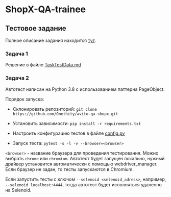 # ShopX-QA-trainee
## Тестовое задание

Полное описание задания находится [тут](https://github.com/avito-tech/ShopX-QA-trainee/blob/main/README.md).

### Задача 1
Решение в файле [TaskTestData.md](TaskTestData.md)


### Задача 2
Автотест написан на Python 3.8 c использованием паттерна PageObject.

Порядок запуска:
* Склонировать репозиторий:
`git clone https://github.com/Onethity/avito-qa-shopx.git`

* Установить зависимости: `pip install -r requirements.txt`

* Настроить конфигурацию тестов в файле [config.py](config.py)

* Запуск теста:
`pytest -s -l -v --browser=<browser>`

`<browser>` - название браузера для проведения тестирования. Можно выбрать `chrome` или `chromium`. Автотест будет запущен локально, нужный драйвер установится автоматически с помощью webdriver_manager. Если браузер не задан, то тесты запускаются в Chromium.

Если запустить тесты с ключом `--selenoid <selenoid_adress>`, например, `--selenoid localhost:4444`, тогда автотест будет исполняться удаленно на Selenoid.
